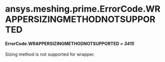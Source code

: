 # ansys.meshing.prime.ErrorCode.WRAPPERSIZINGMETHODNOTSUPPORTED

#### ErrorCode.WRAPPERSIZINGMETHODNOTSUPPORTED *= 3415*

Sizing method is not supported for wrapper.

<!-- !! processed by numpydoc !! -->
